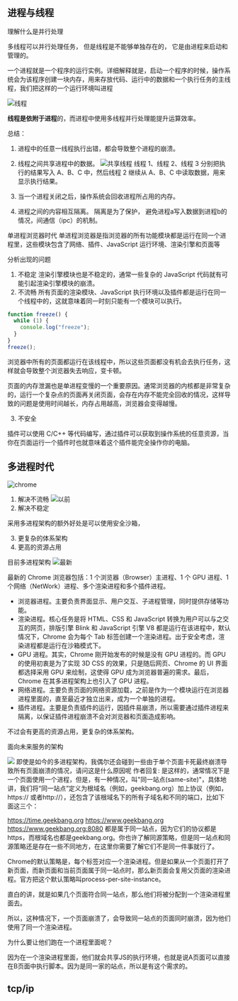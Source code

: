 #

##  进程与线程

理解什么是并行处理

多线程可以并行处理任务， 但是线程是不能够单独存在的， 它是由进程来启动和管理的。

一个进程就是一个程序的运行实例。详细解释就是，启动一个程序的时候，操作系统会为该程序创建一块内存，用来存放代码、运行中的数据和一个执行任务的主线程，我们把这样的一个运行环境叫进程

![线程](https://tva1.sinaimg.cn/large/0081Kckwgy1gll36lofrkj31nf0u0jxu.jpg)

**线程是依附于进程**的，而进程中使用多线程并行处理能提升运算效率。

总结： 

1. 进程中的任意一线程执行出错，都会导致整个进程的崩溃。
2. 线程之间共享进程中的数据。
![共享线程](https://tva1.sinaimg.cn/large/0081Kckwgy1gll3888ppyj316w0u0n4c.jpg)
线程 1、线程 2、线程 3 分别把执行的结果写入 A、B、C 中，然后线程 2 继续从 A、B、C 中读取数据，用来显示执行结果。

3. 当一个进程关闭之后，操作系统会回收进程所占用的内存。
4. 进程之间的内容相互隔离。
隔离是为了保护， 避免进程a写入数据到进程b的情况，间通信（ipc）的机制。

单进程浏览器时代
单进程浏览器是指浏览器的所有功能模块都是运行在同一个进程里，这些模块包含了网络、插件、JavaScript 运行环境、渲染引擎和页面等

分析出现的问题

1. 不稳定
渲染引擎模块也是不稳定的，通常一些复杂的 JavaScript 代码就有可能引起渲染引擎模块的崩溃。
2. 不流畅
所有页面的渲染模块、JavaScript 执行环境以及插件都是运行在同一个线程中的，这就意味着同一时刻只能有一个模块可以执行。

```js
function freeze() {
  while (1) {
    console.log("freeze");
  }
}
freeze();
```

浏览器中所有的页面都运行在该线程中，所以这些页面都没有机会去执行任务，这样就会导致整个浏览器失去响应，变卡顿。

页面的内存泄漏也是单进程变慢的一个重要原因。通常浏览器的内核都是非常复杂的，运行一个复杂点的页面再关闭页面，会存在内存不能完全回收的情况，这样导致的问题是使用时间越长，内存占用越高，浏览器会变得越慢。

3. 不安全

插件可以使用 C/C++ 等代码编写，通过插件可以获取到操作系统的任意资源，当你在页面运行一个插件时也就意味着这个插件能完全操作你的电脑。

## 多进程时代

![chrome](https://tva1.sinaimg.cn/large/0081Kckwgy1gll3notcpsj31b50u0jzv.jpg)

1. 解决不流畅
![以前](https://tva1.sinaimg.cn/large/0081Kckwgy1gll3notcpsj31b50u0jzv.jpg)
2. 解决不稳定


采用多进程架构的额外好处是可以使用安全沙箱，


3. 更复杂的体系架构
4. 更高的资源占用 

目前多进程架构
![最新](https://tva1.sinaimg.cn/large/0081Kckwgy1glm7r57nyjj31rk0rmgpz.jpg)

最新的 Chrome 浏览器包括：1 个浏览器（Browser）主进程、1 个 GPU 进程、1 个网络（NetWork）进程、多个渲染进程和多个插件进程。

* 浏览器进程。主要负责界面显示、用户交互、子进程管理，同时提供存储等功能。
* 渲染进程。核心任务是将 HTML、CSS 和 JavaScript 转换为用户可以与之交互的网页，排版引擎 Blink 和 JavaScript 引擎 V8 都是运行在该进程中，默认情况下，Chrome 会为每个 Tab 标签创建一个渲染进程。出于安全考虑，渲染进程都是运行在沙箱模式下。
* GPU 进程。其实，Chrome 刚开始发布的时候是没有 GPU 进程的。而 GPU 的使用初衷是为了实现 3D CSS 的效果，只是随后网页、Chrome 的 UI 界面都选择采用 GPU 来绘制，这使得 GPU 成为浏览器普遍的需求。最后，Chrome 在其多进程架构上也引入了 GPU 进程。
* 网络进程。主要负责页面的网络资源加载，之前是作为一个模块运行在浏览器进程里面的，直至最近才独立出来，成为一个单独的进程。
* 插件进程。主要是负责插件的运行，因插件易崩溃，所以需要通过插件进程来隔离，以保证插件进程崩溃不会对浏览器和页面造成影响。

不过会有更高的资源占用，更复杂的体系架构。

面向未来服务的架构

![](https://tva1.sinaimg.cn/large/0081Kckwgy1glm9w0x2qhj31m90u0n20.jpg)
即使是如今的多进程架构，我偶尔还会碰到一些由于单个页面卡死最终崩溃导致所有页面崩溃的情况，请问这是什么原因呢
作者回复: 是这样的，通常情况下是一个页面使用一个进程，但是，有一种情况，叫"同一站点(same-site)"，具体地讲，我们将“同一站点”定义为根域名（例如，geekbang.org）加上协议（例如，https:// 或者http://），还包含了该根域名下的所有子域名和不同的端口，比如下面这三个：

https://time.geekbang.org
https://www.geekbang.org
https://www.geekbang.org:8080
都是属于同一站点，因为它们的协议都是https，而根域名也都是geekbang.org。你也许了解同源策略，但是同一站点和同源策略还是存在一些不同地方，在这里你需要了解它们不是同一件事就行了。

Chrome的默认策略是，每个标签对应一个渲染进程。但是如果从一个页面打开了新页面，而新页面和当前页面属于同一站点时，那么新页面会复用父页面的渲染进程。官方把这个默认策略叫process-per-site-instance。

直白的讲，就是如果几个页面符合同一站点，那么他们将被分配到一个渲染进程里面去。

所以，这种情况下，一个页面崩溃了，会导致同一站点的页面同时崩溃，因为他们使用了同一个渲染进程。

为什么要让他们跑在一个进程里面呢？

因为在一个渲染进程里面，他们就会共享JS的执行环境，也就是说A页面可以直接在B页面中执行脚本。因为是同一家的站点，所以是有这个需求的。

##  tcp/ip









